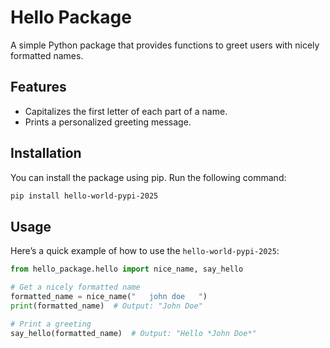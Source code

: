 # Hello Package

A simple Python package that provides functions to greet users with nicely formatted names.

## Features

- Capitalizes the first letter of each part of a name.
- Prints a personalized greeting message.

## Installation

You can install the package using pip. Run the following command:

```bash
pip install hello-world-pypi-2025
```

## Usage

Here’s a quick example of how to use the `hello-world-pypi-2025`:

```python
from hello_package.hello import nice_name, say_hello

# Get a nicely formatted name
formatted_name = nice_name("   john doe   ")
print(formatted_name)  # Output: "John Doe"

# Print a greeting
say_hello(formatted_name)  # Output: "Hello *John Doe*"
```
